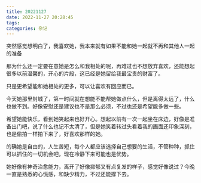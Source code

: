 ```yaml
---
title: 20221127
date: 2022-11-27 20:28:45
tags:
categories: 杂记
---
```

突然感觉想明白了，我喜欢她，我本来就有如果不能和她一起就不再和其他人一起的准备

那为什么还一定要在意她是怎么和我相处的呢，再难过也不想放弃喜欢，还能想起很多以前温馨的，开心的片段，这已经是她留给我最宝贵的财富了。

只是更希望能和她相处的更多，可以让喜欢有回应而已。

今天她那里封城了，第一时间就在想能不能帮她做点什么，但是离得太远了，什么也做不到。好像安慰还是建议也不是那么必须，不过也还是希望能多做一些。

希望她能快乐，看到她笑起来也好开心。想起以前有一次一起坐在床边，好像是准备出门吧，说了什么也记不太清了，但是她笑着转过头看着我的画面还印象深刻，也是偷拍一样拍下来了，好喜欢那样的她。

的确她是自由的，人生苦短，每个人都应该选择自己想要的生活，不管种种，抓住可以抓住的一切机会吧，现在冷静下来可能也是优势。

她好像有神奇治愈能力，离开了好像抑郁又有点复发的样子，感觉好像说过？今晚一直是熟悉的心慌感，和缺少精力，不过还能撑下去。